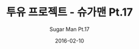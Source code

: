 ---
title: "투유 프로젝트 - 슈가맨 Pt.17"
subtitle: "Sugar Man Pt.17"
description: "合作單曲"
icon: "library_music"
weight: 500000000
date: 2016-02-10
images: ["/docs/c5-sugar-man/sugar-man.jpg"]
---